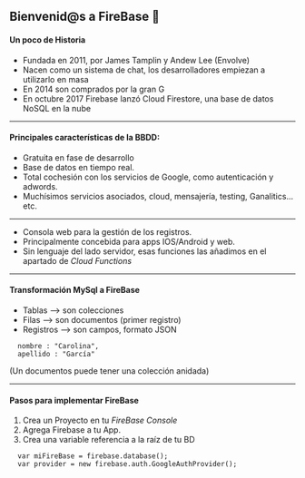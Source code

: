 ## Bienvenid@s a FireBase :wave:

#### Un poco de Historia
* Fundada en 2011, por James Tamplin y Andew Lee (Envolve)
* Nacen como un sistema de chat, los desarrolladores empiezan a utilizarlo en masa
* En 2014 son comprados por la gran G
* En octubre 2017 Firebase lanzó Cloud Firestore, una base de datos NoSQL en la nube

---

#### Principales características de la BBDD:
* Gratuita en fase de desarrollo
* Base de datos en tiempo real.
* Total cochesión con los servicios de Google, como autenticación y adwords.
* Muchísimos servicios asociados, cloud, mensajería, testing, Ganalitics... etc.
---
* Consola web para la gestión de los registros.
* Principalmente concebida para apps IOS/Android y web.
* Sin lenguaje del lado servidor, esas funciones las añadimos en el apartado de *Cloud Functions*

---
#### Transformación MySql a FireBase
* Tablas --> son colecciones
* Filas --> son documentos (primer registro)
* Registros --> son campos, formato JSON
````
  nombre : "Carolina",
  apellido : "García"
````
(Un documentos puede tener una colección anidada)

---

#### Pasos para implementar FireBase

1. Crea un Proyecto en tu *FireBase Console*
2. Agrega Firebase a tu App.
3. Crea una variable referencia a la raíz de tu BD
````
  var miFireBase = firebase.database();
  var provider = new firebase.auth.GoogleAuthProvider();
````






